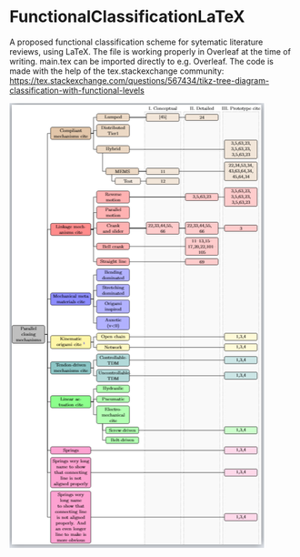 # FunctionalClassificationLaTeX
A proposed functional classification scheme for sytematic literature reviews, using LaTeX.
The file is working properly in Overleaf at the time of writing. main.tex can be imported directly to e.g. Overleaf.
The code is made with the help of the tex.stackexchange community: https://tex.stackexchange.com/questions/567434/tikz-tree-diagram-classification-with-functional-levels

![alt text](https://github.com/thomas-de-jager/FunctionalClassificationLaTeX/blob/main/classification.PNG?raw=true)
